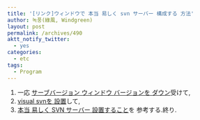 ```yaml
---
title: '[リンク]ウィンドウで 本当 易しく svn サーバー 構成する 方法'
author: 녹풍(綠風, Windgreen)
layout: post
permalink: /archives/490
aktt_notify_twitter:
  - yes
categories:
  - etc
tags:
  - Program
---
```

1.  一応 <a href="http://subversion.apache.org/packages.html#windows" target="_blank">サーブバージョン ウィンドウ バージョンを ダウン</a>受けて,
2.  <a href="http://www.visualsvn.com/server/download/" target="_blank">visual svnを 設置</a>して,
3.  <a href="http://koko8829.tistory.com/317" target="_blank">本当 易しく SVN サーバー 設置すること</a>を 参考する.終り.